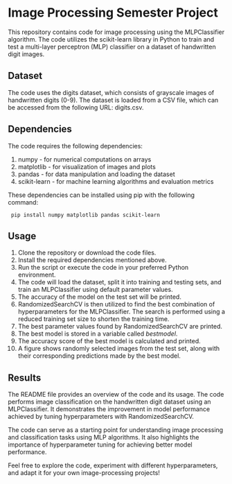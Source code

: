 # Image Processing Semester Project
This repository contains code for image processing using the MLPClassifier algorithm. The code utilizes the scikit-learn library in Python to train and test a multi-layer perceptron (MLP) classifier on a dataset of handwritten digit images.

## Dataset
The code uses the digits dataset, which consists of grayscale images of handwritten digits (0-9). The dataset is loaded from a CSV file, which can be accessed from the following URL: digits.csv.

## Dependencies
The code requires the following dependencies:

1. numpy - for numerical computations on arrays
2. matplotlib - for visualization of images and plots
3. pandas - for data manipulation and loading the dataset
4. scikit-learn - for machine learning algorithms and evaluation metrics

These dependencies can be installed using pip with the following command:
```
 pip install numpy matplotlib pandas scikit-learn
```
## Usage
1. Clone the repository or download the code files.
2. Install the required dependencies mentioned above.
3. Run the script or execute the code in your preferred Python environment.
4. The code will load the dataset, split it into training and testing sets, and train an MLPClassifier using default parameter values.
5. The accuracy of the model on the test set will be printed.
6. RandomizedSearchCV is then utilized to find the best combination of hyperparameters for the MLPClassifier. The search is performed using a reduced training set size to shorten the training time.
7. The best parameter values found by RandomizedSearchCV are printed.
8. The best model is stored in a variable called *bestmodel*.
9. The accuracy score of the best model is calculated and printed.
10. A figure shows randomly selected images from the test set, along with their corresponding predictions made by the best model.

## Results
The README file provides an overview of the code and its usage. The code performs image classification on the handwritten digit dataset using an MLPClassifier. It demonstrates the improvement in model performance achieved by tuning hyperparameters with RandomizedSearchCV.

The code can serve as a starting point for understanding image processing and classification tasks using MLP algorithms. It also highlights the importance of hyperparameter tuning for achieving better model performance.

Feel free to explore the code, experiment with different hyperparameters, and adapt it for your own image-processing projects!
